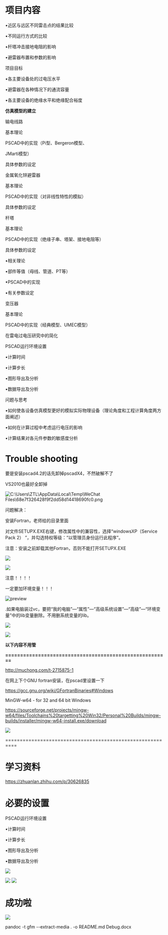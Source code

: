 # 项目内容

•近区与远区不同雷击点的结果比较

•不同运行方式的比较

•杆塔冲击接地电阻的影响

•避雷器布置和参数的影响

项目目标

•各主要设备处的过电压水平

•避雷器在各种情况下的通流容量

•各主要设备的绝缘水平和绝缘配合裕度

**仿真模型的建立**

输电线路

基本理论

PSCAD中的实现（Pi型、Bergeron模型、

JMarti模型）

具体参数的设定

金属氧化锌避雷器

基本理论

PSCAD中的实现（对非线性特性的模拟）

具体参数的设定

杆塔

基本理论

PSCAD中的实现（绝缘子串、塔架、接地电阻等）

具体参数的设定

•相关理论

•部件等值（母线、管道、PT等）

•PSCAD中的实现

•有关参数设定

变压器

基本理论

PSCAD中的实现（经典模型、UMEC模型）

在雷电过电压研究中的简化

PSCAD运行环境设置

•计算时间

•计算步长

•图形导出及分析

•数据导出及分析

问题与思考

•如何使各设备仿真模型更好的模拟实际物理设备（理论角度和工程计算角度两方面阐述）

•如何在计算过程中考虑运行电压的影响

•计算结果对各元件参数的敏感度分析

# Trouble shooting

要是安装pscad4.2的话先卸掉pscadX4，不然破解不了

VS2010也最好全卸掉

![C:\\Users\\ZTL\\AppData\\Local\\Temp\\WeChat
Files\\68e7f326428f9f2dd58d14418690fc0.png](./media/image1.png)

问题解决：

安装Fortran，老师给的目录里面

对文件SETUPX.EXE右键，修改属性中的兼容性，选择“windowsXP（Service Pack 2）
”，并勾选特权等级：“以管理员身份运行此程序”。

注意：安装之前卸载其他Fortran，否则不能打开SETUPX.EXE

![](./media/image2.png)

![](./media/image3.png)

注意！！！！

一定要加环境变量！！！

![preview](./media/image4.jpeg)

.如果电脑装过vc，要把“我的电脑”—“属性”—“高级系统设置”—“高级”—“环境变量”中的lib变量删除。不用删系统变量的lib。

![](./media/image5.png)

![](./media/image6.png)

**以下内容不用管**

**=======================================================**

<http://muchong.com/t-2715875-1>

在网上下个GNU fortran安装，在pscad里设置一下

<https://gcc.gnu.org/wiki/GFortranBinaries#Windows>

MinGW-w64 - for 32 and 64 bit Windows

<https://sourceforge.net/projects/mingw-w64/files/Toolchains%20targetting%20Win32/Personal%20Builds/mingw-builds/installer/mingw-w64-install.exe/download>

![](./media/image7.png)

\==========================================================

# 学习资料

<https://zhuanlan.zhihu.com/p/30626835>

# 必要的设置

PSCAD运行环境设置

•计算时间

•计算步长

•图形导出及分析

•数据导出及分析

![](./media/image8.emf)

![](./media/image9.png) ![](./media/image10.png)

# 成功啦

![](./media/image11.png)

pandoc -t gfm --extract-media . -o README.md Debug.docx
